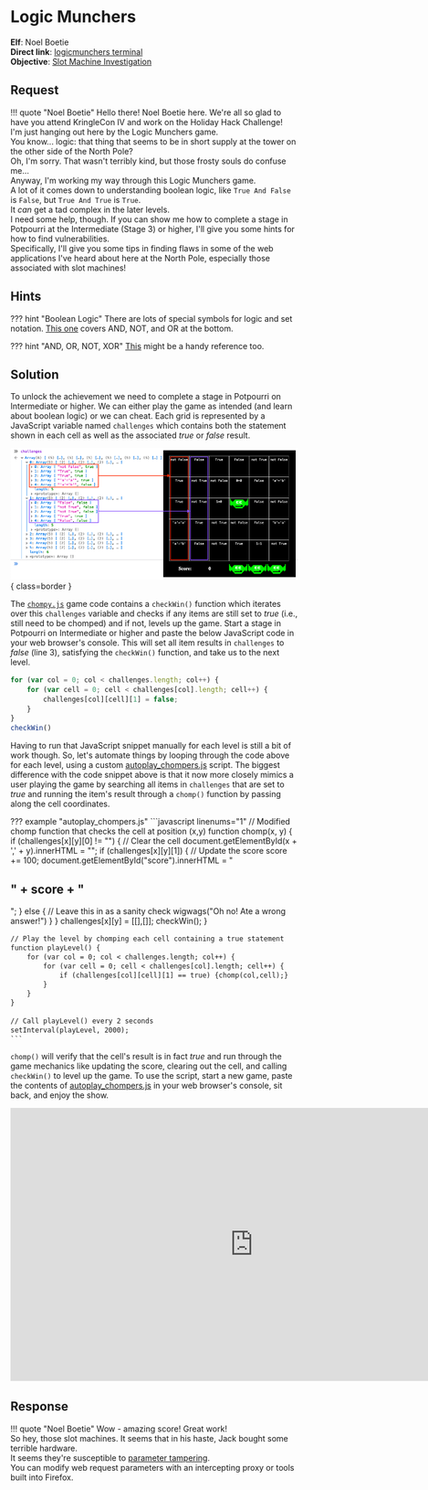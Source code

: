 # Logic Munchers

**Elf**: Noel Boetie<br/>
**Direct link**: [logicmunchers terminal](https://logic.kringlecastle.com/?challenge=logicmunchers&id=1fd18a8e-7997-463c-9c0c-79f6bf7e0612)<br/>
**Objective**: [Slot Machine Investigation](../objectives/o4.md)


## Request

!!! quote "Noel Boetie"
    Hello there! Noel Boetie here. We're all so glad to have you attend KringleCon IV and work on the Holiday Hack Challenge!<br/>
    I'm just hanging out here by the Logic Munchers game.<br/>
    You know... logic: that thing that seems to be in short supply at the tower on the other side of the North Pole?<br/>
    Oh, I'm sorry. That wasn't terribly kind, but those frosty souls do confuse me...<br/>
    Anyway, I'm working my way through this Logic Munchers game.<br/>
    A lot of it comes down to understanding boolean logic, like `True And False` is `False`, but `True And True` is `True`.<br/>
    It *can* get a tad complex in the later levels.<br/>
    I need some help, though. If you can show me how to complete a stage in Potpourri at the Intermediate (Stage 3) or higher, I'll give you some hints for how to find vulnerabilities.<br/>
    Specifically, I'll give you some tips in finding flaws in some of the web applications I've heard about here at the North Pole, especially those associated with slot machines!


## Hints

??? hint "Boolean Logic"
    There are lots of special symbols for logic and set notation. [This one](http://notes.imt-decal.org/sets/cheat-sheet.html) covers AND, NOT, and OR at the bottom.

??? hint "AND, OR, NOT, XOR"
    [This](http://www.natna.info/English/Teaching/CSI30-materials/Chapter1-cheat-sheet.pdf) might be a handy reference too.


## Solution

To unlock the achievement we need to complete a stage in Potpourri on Intermediate or higher. We can either play the game as intended (and learn about boolean logic) or we can cheat. Each grid is represented by a JavaScript variable named `challenges` which contains both the statement shown in each cell as well as the associated *true* or *false* result. 

![Challenges](../img/hints/h4/challenges.png){ class=border }

The [`chompy.js`](../artifacts/hints/h4/chompy.js) game code contains a `checkWin()` function which iterates over this `challenges` variable and checks if any items are still set to *true* (i.e., still need to be chomped) and if not, levels up the game. Start a stage in Potpourri on Intermediate or higher and paste the below JavaScript code in your web browser's console. This will set all item results in `challenges` to *false* (line 3), satisfying the `checkWin()` function, and take us to the next level.

```javascript linenums="1" hl_lines="3"
for (var col = 0; col < challenges.length; col++) {
    for (var cell = 0; cell < challenges[col].length; cell++) {
        challenges[col][cell][1] = false;
    }
}
checkWin()
```

Having to run that JavaScript snippet manually for each level is still a bit of work though. So, let's automate things by looping through the code above for each level, using a custom [autoplay_chompers.js](../tools/hints/h4/autoplay_chompers.js) script. The biggest difference with the code snippet above is that it now more closely mimics a user playing the game by searching all items in `challenges` that are set to *true* and running the item's result through a `chomp()` function by passing along the cell coordinates.

??? example "autoplay_chompers.js"
    ```javascript linenums="1"
    // Modified chomp function that checks the cell at position (x,y)
    function chomp(x, y) {
        if (challenges[x][y][0] != "") {
            // Clear the cell
            document.getElementById(x + ',' + y).innerHTML = "";
            if (challenges[x][y][1]) {
                // Update the score
                score += 100;
                document.getElementById("score").innerHTML = "<h2>" + score + "</h2>";
            } else {
                // Leave this in as a sanity check
                wigwags("Oh no! Ate a wrong answer!")
            }
        }
        challenges[x][y] = [[],[]]; 
        checkWin();
    }             

    // Play the level by chomping each cell containing a true statement
    function playLevel() {
        for (var col = 0; col < challenges.length; col++) {
            for (var cell = 0; cell < challenges[col].length; cell++) {
                if (challenges[col][cell][1] == true) {chomp(col,cell);}
            }
        }
    }

    // Call playLevel() every 2 seconds
    setInterval(playLevel, 2000); 
    ```

`chomp()` will verify that the cell's result is in fact *true* and run through the game mechanics like updating the score, clearing out the cell, and calling `checkWin()` to level up the game. To use the script, start a new game, paste the contents of [autoplay_chompers.js](../tools/hints/h4/autoplay_chompers.js) in your web browser's console, sit back, and enjoy the show.

<iframe width="850" height="478" src="https://www.youtube.com/embed/Bm5vUI7o3-o" title="YouTube video player" frameborder="0" allow="accelerometer; autoplay; clipboard-write; encrypted-media; gyroscope; picture-in-picture" allowfullscreen></iframe>


## Response

!!! quote "Noel Boetie"
    Wow - amazing score! Great work!<br/>
    So hey, those slot machines. It seems that in his haste, Jack bought some terrible hardware.<br/>
    It seems they're susceptible to [parameter tampering](https://owasp.org/www-community/attacks/Web_Parameter_Tampering).<br/>
    You can modify web request parameters with an intercepting proxy or tools built into Firefox.
